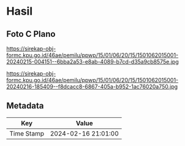 # Hasil

## Foto C Plano

https://sirekap-obj-formc.kpu.go.id/46ae/pemilu/ppwp/15/01/06/20/15/1501062015001-20240215-004151--6bba2a53-e8ab-4089-b7cd-d35a9cb8575e.jpg

https://sirekap-obj-formc.kpu.go.id/46ae/pemilu/ppwp/15/01/06/20/15/1501062015001-20240216-185409--f8dcacc8-6867-405a-b952-1ac76020a750.jpg


## Metadata

| Key        | Value               |
| ---------- | ------------------- |
| Time Stamp | 2024-02-16 21:01:00 |



